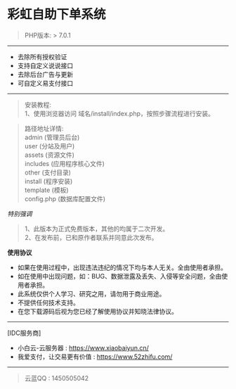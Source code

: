 # 彩虹自助下单系统

> PHP版本: > 7.0.1

____
* 去除所有授权验证
* 支持自定义说说接口
* 去除后台广告与更新
* 可自定义易支付接口
____

>安装教程:   
> 1、使用浏览器访问 域名/install/index.php，按照步骤流程进行安装。

>路径地址详情:  
> admin (管理员后台)  
> user (分站及用户)  
> assets (资源文件)  
> includes (应用程序核心文件)  
> other (支付目录)  
> install (程序安装)  
> template (模板)  
> config.php (数据库配置文件)


*特别强调*
> 1、此版本为正式免费版本，其他的均属于二次开发。  
> 2、在发布前，已和原作者联系并同意此次发布。

__使用协议__
* 如果在使用过程中，出现违法违纪的情况下均与本人无关。全由使用者承担。
* 如在使用中出现问题，如：BUG、数据泄露及丢失、入侵等安全问题，全由使用者承担。
* 此系统仅供个人学习、研究之用，请勿用于商业用途。
* 不提供任何技术支持。
* 在您下载源码后视为您已经了解使用协议并知晓法律协议。
---

[IDC服务商] 
* 小白云-云服务器 : https://www.xiaobaiyun.cn/
* 我爱支付，让交易更有价值 : https://www.52zhifu.com/
  
----
> 云蓝QQ : 1450505042